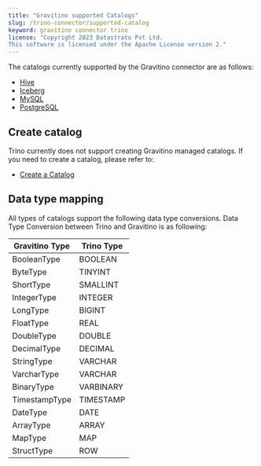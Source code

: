 ```yaml
---
title: "Gravitino supported Catalogs"
slug: /trino-connector/supported-catalog
keyword: gravitino connector trino
license: "Copyright 2023 Datastrato Pvt Ltd.
This software is licensed under the Apache License version 2."
---
```


The catalogs currently supported by the Gravitino connector are as follows:

- [Hive](catalog-hive)
- [Iceberg](catalog-iceberg)
- [MySQL](catalog-mysql)
- [PostgreSQL](catalog-postgresql)

## Create catalog

Trino currently does not support creating Gravitino managed catalogs. 
If you need to create a catalog, please refer to:
- [Create a Catalog](../manage-metadata-using-gravitino#create-a-catalog)

## Data type mapping

All types of catalogs support the following data type conversions.
Data Type Conversion between Trino and Gravitino is as following:

| Gravitino Type | Trino Type |
|----------------|------------|
| BooleanType    | BOOLEAN    |
| ByteType       | TINYINT    |
| ShortType      | SMALLINT   |
| IntegerType    | INTEGER    |
| LongType       | BIGINT     |
| FloatType      | REAL       |
| DoubleType     | DOUBLE     |
| DecimalType    | DECIMAL    |
| StringType     | VARCHAR    |
| VarcharType    | VARCHAR    |
| BinaryType     | VARBINARY  |
| TimestampType  | TIMESTAMP  |
| DateType       | DATE       |
| ArrayType      | ARRAY      |
| MapType        | MAP        |
| StructType     | ROW        |